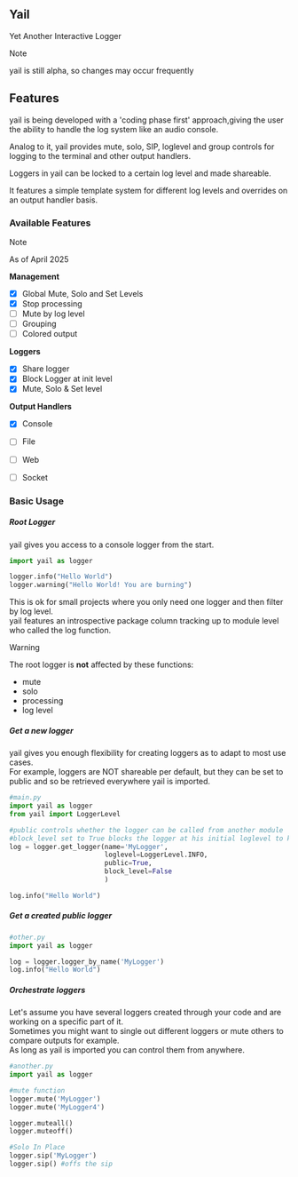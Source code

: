 ## Yail
Yet Another Interactive Logger

> [!NOTE]
> yail is still alpha, so changes may occur frequently 


## Features
yail is being developed with a 'coding phase first' approach,giving the user the ability to handle the log system like an audio console.

Analog to it, yail provides mute, solo, SIP, loglevel and group controls for logging to the terminal and other output handlers.

Loggers in yail can be locked to a certain log level and made shareable.

It features a simple template system for different log levels and overrides on an output handler basis.  

### Available Features 
> [!NOTE]
> As of April 2025

**Management**
- [x] Global Mute, Solo and Set Levels
- [x] Stop processing
- [ ] Mute by log level
- [ ] Grouping
- [ ] Colored output

**Loggers**
- [x] Share logger
- [x] Block Logger at init level
- [x] Mute, Solo & Set level

**Output Handlers**
- [x] Console
- [ ] File
- [ ] Web
- [ ] Socket



### Basic Usage

##### Root Logger
yail gives you access to a console logger from the start.

```python
import yail as logger

logger.info("Hello World")
logger.warning("Hello World! You are burning")
```

This is ok for small projects where you only need one logger and then filter by log level.<br>
yail features an introspective package column tracking up to module level who called the log function.

> [!warning]
> The root logger is **not** affected by these functions: 
> - mute
> - solo 
> - processing
> - log level


##### Get a new logger
yail gives you enough flexibility for creating loggers as to adapt to most use cases.<br>
For example, loggers are NOT shareable per default, but they can be set to public and so be retrieved everywhere yail is imported.

```python
#main.py
import yail as logger
from yail import LoggerLevel

#public controls whether the logger can be called from another module
#block_level set to True blocks the logger at his initial loglevel to keep it safe from global level change
log = logger.get_logger(name='MyLogger',  
                        loglevel=LoggerLevel.INFO,
                        public=True, 
                        block_level=False
                        )

log.info("Hello World")
```

##### Get a created public logger
```python
#other.py
import yail as logger

log = logger.logger_by_name('MyLogger')
log.info("Hello World")
```

##### Orchestrate loggers
Let's assume you have several loggers created through your code and are working on a specific part of it.<br>
Sometimes you might want to single out different loggers or mute others to compare outputs for example.<br>
As long as yail is imported you can control them from anywhere.

```python
#another.py
import yail as logger

#mute function
logger.mute('MyLogger')
logger.mute('MyLogger4')

logger.muteall()
logger.muteoff()

#Solo In Place
logger.sip('MyLogger')
logger.sip() #offs the sip





```

